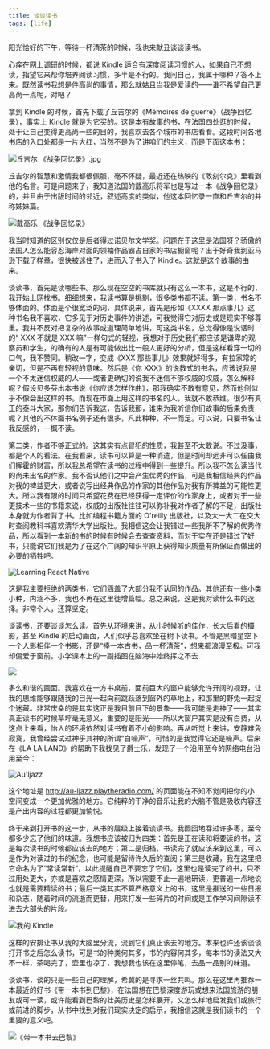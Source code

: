 ```yaml
---
title: 谈谈读书
tags: [life]
---
```


阳光恰好的下午，等待一杯清茶的时候，我也来献丑谈谈读书。

心痒在网上调研的时候，都说 Kindle 适合有深度阅读习惯的人，如果自己不想读，指望它来帮你培养阅读习惯，多半是不行的。我问自己，我属于哪种？答不上来。既然读书我想是件高尚的事情，那么就姑且当我是爱读的——谁不希望自己更高尚一点呢，对吧？

拿到 Kindle 的时候，首先下载了丘吉尔的《Mémoires de guerre》（战争回忆录），事实上 Kindle 就是为它买的。这是本有故事的书，在法国四处逛的时候，处于让自己变得更高尚一些的目的，我喜欢去各个城市的书店看看。这段时间各地书店的入口处都是一片大红，当然不是为了讲咱们的主义，而是下面这本书：

![丘吉尔 《战争回忆录》.jpg](/img/post-imgs/churchill_book.jpg)

丘吉尔的智慧和激情我都很佩服，毫不怀疑，最近还在热映的《敦刻尔克》里看到他的名言。可是问题来了，我知道法国的戴高乐将军也是写过一本《战争回忆录》的，并且由于出版时间的邻近，叙述高度的类似，他这本回忆录一直和丘吉尔的并称姊妹篇。

![戴高乐 《战争回忆录》](/img/post-imgs/degaulle_book.jpg)

我当时知道的区别仅仅是后者得过诺贝尔文学奖。问题在于这里是法国呀？骄傲的法国人怎么能容忍海岸对面的领袖作品霸占自家的书店橱窗呢？出于好奇我到亚马逊下载了样章，很快被迷住了，进而入了书入了 Kindle。这就是这个故事的由来。

谈读书，首先是读哪些书。那么现在空空的书库就只有这么一本书，这是不行的，我开始上网找书。细细想来，我读书算是挑剔，很多类书都不读。第一类，书名不够体面的。体面是个很宽泛的词，具体说来，首先是形如《XXXX 那点事儿》这种书名我不喜欢，它多见于对历史事件的讲述，可我觉得它对历史或是现实不够尊重。我并不反对把复杂的故事或道理简单地讲，可这类书名，总觉得像是说话时的“ XXX 不就是 XXX 嘛”一样句式的轻视，我想对于历史我们都应该是谦卑的观察员和学生，的确有的人是有可能做出比一般人更好的分析，但是这样看穿一切的口气，我不赞同。稍改一字，变成《XXX 那些事儿》效果就好得多，有拉家常的亲切，但是不再有轻视的意味。然后是《你 XXX》的说教式的书名，应该说我是一个不太迷信权威的人——或者更确切的说我不迷信不够权威的权威，怎么解释呢？假设贝多芬出本书说《你应该怎样作曲》，那我确实不敢有意见，然而他倒似乎不像会出这样的书。而现在市面上用这样的书名的人，我就不敢恭维。很少有真正的泰斗大家，那你们告诉我这，告诉我那，谁来为我听信你们故事的后果负责呢？其他的不体面书名例子还有很多，凡此种种，不一而足。可以说，只要书名让我反感的，一概不读。

第二类，作者不够正式的。这其实有点冒犯的性质，我甚至不太敢说。不过没事，都是个人的看法。在我看来，读书可以算是一种消遣，但是时间却远非可以任由我们挥霍的财富，所以我总希望在读书的过程中得到一些提升。所以我不怎么读当代的尚未出名的作家。我不否认他们之中会产生优秀的作品，可是我相信经典的作品对我的裨益更大，或者说写出经典作品的作家的其他作品对我有所裨益的可能性更大。所以我有限的时间只希望花费在已经获得一定评价的作家身上，或者对于一些更技术一些的书籍来说，权威的出版社往往可以弥补我对作者了解的不足，出版社本身就为作者背了书。比如编程书籍方面的 O'reilly 出版社，以及大一大二在交大时查阅教科书喜欢清华大学出版社。我相信这会让我错过一些我所不了解的优秀作品，所以看到一本新的书的时候有时候会去查查资料，而对于实在还是错过了好书，只能说它们我是为了在这个广阔的知识平原上获得知识质量有所保证而做出的必要的牺牲吧。

![Learning React Native](/img/post-imgs/learn_react.jpg)

这是我主要拒绝的两类书，它们涵盖了大部分我不认同的作品。其他还有一些小类小种，内涵不多，我也不再在这里徒增篇幅。总之来说，这是我对读什么书的选择。非常个人，还算坚定。

谈读书，还要谈谈怎么读。首先从环境来讲，从小时候听的佳作，长大后看的摄影，甚至 Kindle 的启动画面，人们似乎总喜欢坐在树下读书。不管是黑暗星空下一个人影相伴一个书影，还是“捧一本古书，品一杯清茶”，想来都浪漫至极。可我却偏爱于窗前。小学课本上的一副插图在脑海中始终挥之不去：

<img src="/img/post-imgs/pearl_bird.jpg" class="post-image-small"/>

多么和谐的画面。我喜欢在一方书桌前，面前巨大的窗户能够允许开阔的视野，让我的思维能够跟随我的目光一起向前跳跃落到窗外的草地上，和那里的野兔一起捉个迷藏。非常庆幸的是其实这正是我目前目下的景象——我可能是走神了——其实真正读书的时候草坪毫无意义，重要的是阳光——所以大窗户其实是没有白费，从这点上来看，怡人的环境依然对读书有着不小的影响。再从听觉上来讲，安静难免寂寞，我曾经尝试过神乎其神的所谓“白噪声”，可惜的是我觉得它还是噪声。后来在《LA LA LAND》的帮助下我找见了爵士乐，发现了一个沿用至今的网络电台沿用至今：

![Au'ljazz](/img/post-imgs/auljazz.png)

这个地址是 http://au-ljazz.playtheradio.com/ 的页面能在不知不觉间把你的小空间变成一个更加优雅的地方。它纯粹的干净的音乐让我的大脑不管是吸收内容还是产出内容的过程都更加愉悦。

终于来到打开书的这一步，从书的层级上接着谈读书。我囫囵地吞过许多枣，至今都多少忘了他们的味道。我想书应该被归为四类：首先是正在读和将要读的书，这是每次读书的时候都应该去的地方；第二是归档，书读完了就应该来到这里，可以是作为对读过的书的纪念，也可能是留待许久后的查阅；第三是收藏，我在这里把它命名为了“常读常新”，以此提醒自己不要忘了它们，这里也是读完了的书，只不过用处更大，亦或是喜欢之感情更深，所以需要不止一遍地研读，更普遍一点地说也就是需要精读的书；最后一类其实不算严格意义上的书，这里是推送的一些日报和杂志，随着时间的流逝而更替，用来打发一些碎片的时间或是工作学习间隙读不进去大部头的片段。

![我的 Kindle](/img/post-imgs/kindle.png)

这样的安排让书从我的大脑里分流，流到它们真正该去的地方。本来也许还该谈谈打开书之后怎么读书，可是书的种类何其多，书的内容何其多，每本书的读法又大不一样，茶喝完了，壶里也凉了，我想我也该在这里停笔，去品一品别的味道。

谈读书，谈的只是一些自己的理解，希冀的是寻求一丝共鸣。那么在这里再推荐一本最近的好书《带一本书到巴黎》，在法国想在巴黎深度游玩或想来法国旅游的朋友或可一读，或许能看到巴黎的壮美历史是怎样展开，又怎么样地启发我们或旅行或前进的脚步，从书中找到对我们现实决定的启示，我相信这就是我们读书的一个重要的意义吧。

![《带一本书去巴黎》](/img/post-imgs/paris_book.png)



